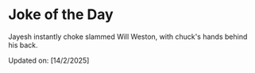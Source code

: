 # Joke of the Day

<!-- #joke -->
Jayesh instantly choke slammed Will Weston, with chuck's hands behind his back.

Updated on: [14/2/2025]
<!-- #jokeEnd -->